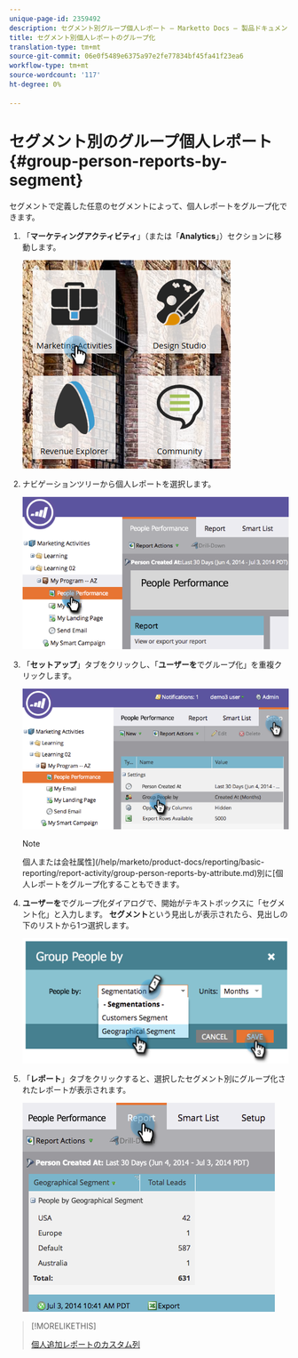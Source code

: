 ```yaml
---
unique-page-id: 2359492
description: セグメント別グループ個人レポート — Marketto Docs — 製品ドキュメント
title: セグメント別個人レポートのグループ化
translation-type: tm+mt
source-git-commit: 06e0f5489e6375a97e2fe77834bf45fa41f23ea6
workflow-type: tm+mt
source-wordcount: '117'
ht-degree: 0%

---
```



# セグメント別のグループ個人レポート{#group-person-reports-by-segment}

セグメントで定義した任意のセグメントによって、個人レポートをグループ化できます。

1. 「**マーケティングアクティビティ**」（または「**Analytics**」）セクションに移動します。

   ![](assets/image2017-3-28-8-3a43-3a9.png)

1. ナビゲーションツリーから個人レポートを選択します。

   ![](assets/image2017-3-28-9-3a25-3a0.png)

1. 「**セットアップ**」タブをクリックし、「**ユーザーを**&#x200B;でグループ化」を重複クリックします。

   ![](assets/image2017-3-28-9-3a25-3a22.png)

   >[!NOTE]
   >
   >個人または会社属性](/help/marketo/product-docs/reporting/basic-reporting/report-activity/group-person-reports-by-attribute.md)別に[個人レポートをグループ化することもできます。

1. **ユーザーを**&#x200B;でグループ化ダイアログで、開始がテキストボックスに「セグメント化」と入力します。 **セグメント**&#x200B;という見出しが表示されたら、見出しの下のリストから1つ選択します。

   ![](assets/image2017-3-28-9-3a25-3a55.png)

1. 「**レポート**」タブをクリックすると、選択したセグメント別にグループ化されたレポートが表示されます。

   ![](assets/image2017-3-28-9-3a26-3a13.png)

>[!MORELIKETHIS]
>
>[個人追加レポートのカスタム列](/help/marketo/product-docs/reporting/basic-reporting/editing-reports/add-custom-columns-to-a-person-report.md)
